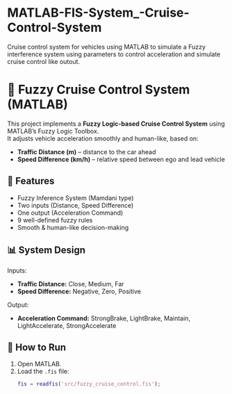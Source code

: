 # MATLAB-FIS-System_-Cruise-Control-System
Cruise control system for vehicles using MATLAB to simulate a Fuzzy interference system using parameters to control acceleration and simulate cruise control like outout. 
# 🚗 Fuzzy Cruise Control System (MATLAB)

This project implements a **Fuzzy Logic-based Cruise Control System** using MATLAB’s Fuzzy Logic Toolbox.  
It adjusts vehicle acceleration smoothly and human-like, based on:
- **Traffic Distance (m)** – distance to the car ahead
- **Speed Difference (km/h)** – relative speed between ego and lead vehicle

## 📌 Features
- Fuzzy Inference System (Mamdani type)
- Two inputs (Distance, Speed Difference)
- One output (Acceleration Command)
- 9 well-defined fuzzy rules
- Smooth & human-like decision-making

## 📊 System Design
Inputs:
- **Traffic Distance:** Close, Medium, Far
- **Speed Difference:** Negative, Zero, Positive

Output:
- **Acceleration Command:** StrongBrake, LightBrake, Maintain, LightAccelerate, StrongAccelerate

## 🔧 How to Run
1. Open MATLAB.
2. Load the `.fis` file:
   ```matlab
   fis = readfis('src/fuzzy_cruise_control.fis');
